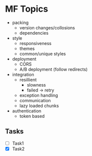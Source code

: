 # MF Topics

- packing
  - version changes/collosions
  - dependencies
- style
  - responsiveness
  - themes
  - common/unique styles
- deployment
  - CORS
  - A/B deployment (follow redirects)
- integration
  - resillient
    - slowness
    - failed -> retry
  - exception handling
  - communication
  - lazy loaded chunks
- authentication
  - token based

## Tasks

- [ ] Task1
- [x] Task2
